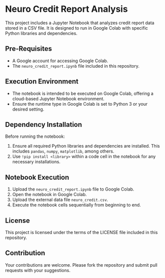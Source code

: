 # Neuro Credit Report Analysis

This project includes a Jupyter Notebook that analyzes credit report data stored in a CSV file. It is designed to run in Google Colab with specific Python libraries and dependencies.

## Pre-Requisites

- A Google account for accessing Google Colab.
- The `neuro_credit_report.ipynb` file included in this repository.

## Execution Environment

- The notebook is intended to be executed on Google Colab, offering a cloud-based Jupyter Notebook environment.
- Ensure the runtime type in Google Colab is set to Python 3 or your desired setting.

## Dependency Installation

Before running the notebook:

1. Ensure all required Python libraries and dependencies are installed. This includes `pandas`, `numpy`, `matplotlib`, among others.
2. Use `!pip install <library>` within a code cell in the notebook for any necessary installations.

## Notebook Execution

1. Upload the `neuro_credit_report.ipynb` file to Google Colab.
2. Open the notebook in Google Colab.
3. Upload the external data file `neuro_credit.csv`.
4. Execute the notebook cells sequentially from beginning to end.

## License

This project is licensed under the terms of the LICENSE file included in this repository.

## Contribution

Your contributions are welcome. Please fork the repository and submit pull requests with your suggestions.

